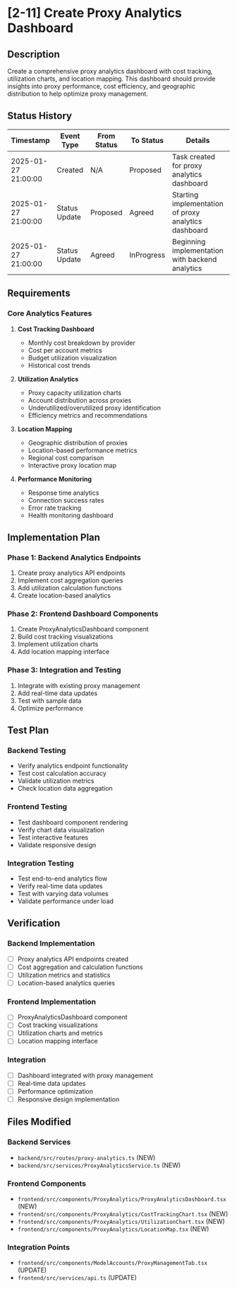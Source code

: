 # [2-11] Create Proxy Analytics Dashboard

## Description
Create a comprehensive proxy analytics dashboard with cost tracking, utilization charts, and location mapping. This dashboard should provide insights into proxy performance, cost efficiency, and geographic distribution to help optimize proxy management.

## Status History

| Timestamp | Event Type | From Status | To Status | Details | User |
|-----------|------------|-------------|-----------|---------|------|
| 2025-01-27 21:00:00 | Created | N/A | Proposed | Task created for proxy analytics dashboard | Assistant |
| 2025-01-27 21:00:00 | Status Update | Proposed | Agreed | Starting implementation of proxy analytics dashboard | Assistant |
| 2025-01-27 21:00:00 | Status Update | Agreed | InProgress | Beginning implementation with backend analytics | Assistant |

## Requirements

### Core Analytics Features
1. **Cost Tracking Dashboard**
   - Monthly cost breakdown by provider
   - Cost per account metrics
   - Budget utilization visualization
   - Historical cost trends

2. **Utilization Analytics**
   - Proxy capacity utilization charts
   - Account distribution across proxies
   - Underutilized/overutilized proxy identification
   - Efficiency metrics and recommendations

3. **Location Mapping**
   - Geographic distribution of proxies
   - Location-based performance metrics
   - Regional cost comparison
   - Interactive proxy location map

4. **Performance Monitoring**
   - Response time analytics
   - Connection success rates
   - Error rate tracking
   - Health monitoring dashboard

## Implementation Plan

### Phase 1: Backend Analytics Endpoints
1. Create proxy analytics API endpoints
2. Implement cost aggregation queries
3. Add utilization calculation functions
4. Create location-based analytics

### Phase 2: Frontend Dashboard Components
1. Create ProxyAnalyticsDashboard component
2. Build cost tracking visualizations
3. Implement utilization charts
4. Add location mapping interface

### Phase 3: Integration and Testing
1. Integrate with existing proxy management
2. Add real-time data updates
3. Test with sample data
4. Optimize performance

## Test Plan

### Backend Testing
- Verify analytics endpoint functionality
- Test cost calculation accuracy
- Validate utilization metrics
- Check location data aggregation

### Frontend Testing
- Test dashboard component rendering
- Verify chart data visualization
- Test interactive features
- Validate responsive design

### Integration Testing
- Test end-to-end analytics flow
- Verify real-time data updates
- Test with varying data volumes
- Validate performance under load

## Verification

### Backend Implementation
- [ ] Proxy analytics API endpoints created
- [ ] Cost aggregation and calculation functions
- [ ] Utilization metrics and statistics
- [ ] Location-based analytics queries

### Frontend Implementation
- [ ] ProxyAnalyticsDashboard component
- [ ] Cost tracking visualizations
- [ ] Utilization charts and metrics
- [ ] Location mapping interface

### Integration
- [ ] Dashboard integrated with proxy management
- [ ] Real-time data updates
- [ ] Performance optimization
- [ ] Responsive design implementation

## Files Modified

### Backend Services
- `backend/src/routes/proxy-analytics.ts` (NEW)
- `backend/src/services/ProxyAnalyticsService.ts` (NEW)

### Frontend Components
- `frontend/src/components/ProxyAnalytics/ProxyAnalyticsDashboard.tsx` (NEW)
- `frontend/src/components/ProxyAnalytics/CostTrackingChart.tsx` (NEW)
- `frontend/src/components/ProxyAnalytics/UtilizationChart.tsx` (NEW)
- `frontend/src/components/ProxyAnalytics/LocationMap.tsx` (NEW)

### Integration Points
- `frontend/src/components/ModelAccounts/ProxyManagementTab.tsx` (UPDATE)
- `frontend/src/services/api.ts` (UPDATE) 